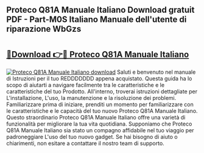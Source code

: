 ## Proteco Q81A Manuale Italiano Download gratuit PDF - Part-M0S Italiano Manuale dell'utente di riparazione WbGzs

# <h2><a href="http://dff135.blite.top/?on=Proteco+Q81A+Manuale+Italiano">🔗Download 👉🔴 Proteco Q81A Manuale Italiano</a></h2>

[![Proteco Q81A Manuale Italiano download](https://i.imgur.com/lujVjoI.png)](http://dff135.blite.top/?on=Proteco+Q81A+Manuale+Italiano)
Saluti e benvenuto nel manuale di Istruzioni per il tuo REDDDDDDD appena acquistato. Questa guida ha lo scopo di aiutarti a navigare facilmente tra le caratteristiche e le caratteristiche del tuo Prodotto. All'interno, troverai istruzioni dettagliate per L'installazione, L'uso, la manutenzione e la risoluzione dei problemi. Familiarizzare prima di iniziare, prenditi un momento per familiarizzare con le caratteristiche e le capacità del tuo nuovo Proteco Q81A Manuale Italiano. Questo straordinario Proteco Q81A Manuale Italiano offre una varietà di funzionalità per migliorare la tua vita quotidiana. Supponiamo che Proteco Q81A Manuale Italiano sia stato un compagno affidabile nel tuo viaggio per padroneggiare L'uso del tuo nuovo gadget. Se hai bisogno di aiuto o chiarimenti, non esitare a contattare il nostro team di supporto.
